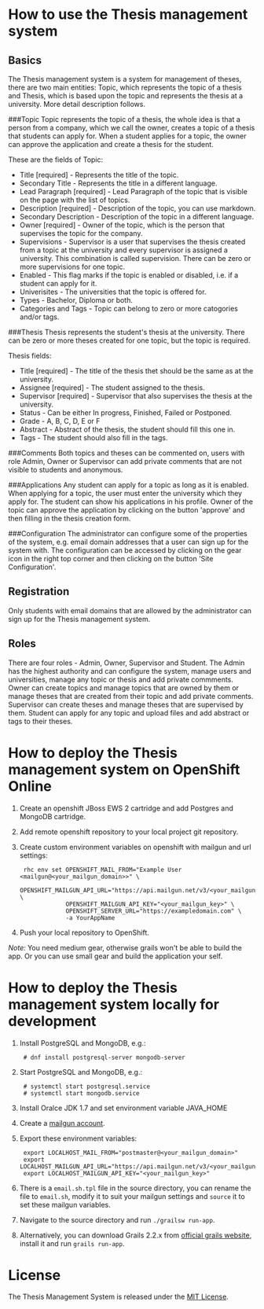 How to use the Thesis management system
=======================================

Basics
------

The Thesis management system is a system for management of theses, there are 
two main entities: Topic, which represents the topic of a thesis and Thesis, 
which is based upon the topic and represents the thesis at a university. 
More detail description follows.

###Topic
Topic represents the topic of a thesis, the whole idea is that a person from 
a company, which we call the owner, creates a topic of a thesis that students 
can apply for. When a student applies for a topic, the owner can approve the 
application and create a thesis for the student. 

These are the fields of Topic:

 * Title [required] - Represents the title of the topic.
 * Secondary Title - Represents the title in a different language.
 * Lead Paragraph [required] - Lead Paragraph of the topic that is visible on 
 the page with the list of topics.
 * Description [required] - Description of the topic, you can use markdown.
 * Secondary Description - Description of the topic in a different language.
 * Owner [required] - Owner of the topic, which is the person that supervises 
 the topic for the company.
 * Supervisions - Supervisor is a user that supervises the thesis created from 
 a topic at the university and every supervisor is assigned a university. This 
 combination is called supervision. There can be zero or more supervisions for 
 one topic. 
 * Enabled - This flag marks if the topic is enabled or disabled, i.e. if a 
 student can apply for it.
 * Univerisites - The universities that the topic is offered for.
 * Types - Bachelor, Diploma or both.
 * Categories and Tags - Topic can belong to zero or more catogories and/or 
 tags.

###Thesis
Thesis represents the student's thesis at the university. There can be zero or 
more theses created for one topic, but the topic is required.

Thesis fields:

 * Title [required] - The title of the thesis thet should be the same as at the 
 university.
 * Assignee [required] - The student assigned to the thesis.
 * Supervisor [required] - Supervisor that also supervises the thesis at the 
 university.
 * Status - Can be either In progress, Finished, Failed or Postponed.
 * Grade - A, B, C, D, E or F
 * Abstract - Abstract of the thesis, the student should fill this one in.
 * Tags - The student should also fill in the tags.

###Comments
Both topics and theses can be commented on, users with role Admin, Owner or 
Supervisor can add private comments that are not visible to students and 
anonymous.

###Applications
Any student can apply for a topic as long as it is enabled. When applying for 
a topic, the user must enter the university which they apply for. The student 
can show his applications in his profile.
Owner of the topic can approve the application by clicking on the button 
'approve' and then filling in the thesis creation form.

###Configuration
The administrator can configure some of the properties of the system, e.g. 
email domain addresses that a user can sign up for the system with. The 
configuration can be accessed by clicking on the gear icon in the right top 
corner and then clicking on the button 'Site Configuration'.

Registration
------------
Only students with email domains that are allowed by the administrator can sign 
up for the Thesis management system.

Roles
-----
There are four roles - Admin, Owner, Supervisor and Student. The Admin has the 
highest authority and can configure the system, manage users and universities, 
manage any topic or thesis and add private commments. Owner can create topics 
and manage topics that are owned by them or manage theses that are created 
from their topic and add private comments. Supervisor can create theses and 
manage theses that are supervised by them. Student can apply for any topic and 
upload files and add abstract or tags to their theses.

How to deploy the Thesis management system on OpenShift Online
==============================================================

1. Create an openshift JBoss EWS 2 cartridge and add Postgres and MongoDB 
cartridge.
2. Add remote openshift repository to your local project git repository.
3. Create custom environment variables on openshift with mailgun and url settings:

        rhc env set OPENSHIFT_MAIL_FROM="Example User <mailgun@<your_mailgun_domain>>" \
                    OPENSHIFT_MAILGUN_API_URL="https://api.mailgun.net/v3/<your_mailgun_domain>/messages" \
                    OPENSHIFT_MAILGUN_API_KEY="<your_mailgun_key>" \
                    OPENSHIFT_SERVER_URL="https://exampledomain.com" \
                    -a YourAppName

4. Push your local repository to OpenShift.

_Note:_ You need medium gear, otherwise grails won't be able to build the app. 
Or you can use small gear and build the application your self.

How to deploy the Thesis management system locally for development
==================================================================

1. Install PostgreSQL and MongoDB, e.g.:

        # dnf install postgresql-server mongodb-server

2. Start PostgreSQL and MongoDB, e.g.:

        # systemctl start postgresql.service
        # systemctl start mongodb.service

3. Install Oralce JDK 1.7 and set environment variable JAVA_HOME
4. Create a [mailgun account](https://mailgun.com).
5. Export these environment variables:

        export LOCALHOST_MAIL_FROM="postmaster@<your_mailgun_domain>"
        export LOCALHOST_MAILGUN_API_URL="https://api.mailgun.net/v3/<your_mailgun_domain>/messages"
        export LOCALHOST_MAILGUN_API_KEY="<your_mailgun_key>"

6. There is a `email.sh.tpl` file in the source directory, you can rename the
file to `email.sh`, modify it to suit your mailgun settings and `source` it
to set these mailgun variables.
7. Navigate to the source directory and run `./grailsw run-app`.
8. Alternatively, you can download Grails 2.2.x from [official grails website](https://grails.org/download.html),
install it and run `grails run-app`.

License
=======

The Thesis Management System is released under the [MIT License](http://www.opensource.org/licenses/MIT).
